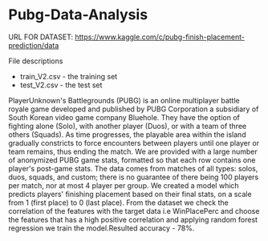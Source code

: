 # Pubg-Data-Analysis

URL FOR DATASET: https://www.kaggle.com/c/pubg-finish-placement-prediction/data

File descriptions
* train_V2.csv - the training set
* test_V2.csv - the test set


PlayerUnknown's Battlegrounds (PUBG) is an online multiplayer battle royale game developed and published by PUBG Corporation
a subsidiary of South Korean video game company Bluehole.
They have the option of fighting alone (Solo), with another player (Duos), or with a team of three others (Squads).
As time progresses, the playable area within the island gradually constricts to force encounters between players
until one player or team remains, thus ending the match.
We are provided with a large number of anonymized PUBG game stats, formatted so that each row contains one player's post-game stats.
The data comes from matches of all types: solos, duos, squads, and custom; there is no guarantee of there being 100 players per match, nor at most 4 player per group.
We created a model which predicts players' finishing placement based on their final stats, on a scale from 1 (first place) to 0 (last place).
From the dataset we check the correlation of the features with the target data i.e WinPlacePerc and choose the features that has a high positive correlation
and applying random forest regression we train the model.Resulted accuracy - 78%.
